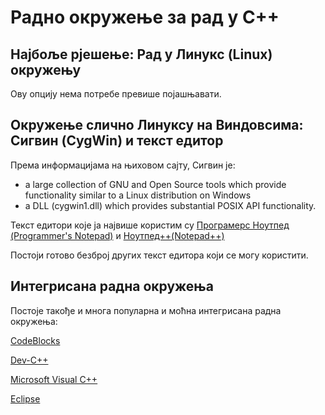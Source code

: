 # Радно окружење за рад у С++

## Најбоље рјешење: Рад у Линукс (Linux) окружењу

Ову опцију нема потребе превише појашњавати.

## Окружење слично Линуксу на Виндовсима: Сигвин (CygWin) и текст едитор

Према информацијама на њиховом сајту, Сигвин је:

* a large collection of GNU and Open Source tools which provide functionality similar to a Linux distribution on Windows
* a DLL (cygwin1.dll) which provides substantial POSIX API functionality.

Текст едитори које ја највише користим су [Програмерс Ноутпед (Programmer's Notepad)](http://www.pnotepad.org/) и [Ноутпед++(Notepad++)](https://notepad-plus-plus.org/)

Постоји готово безброј других текст едитора који се могу користити.

## Интегрисана радна окружења

Постоје такође и многа популарна и моћна интегрисана радна окружења:

[CodeBlocks](http://www.codeblocks.org/)

[Dev-C++](http://www.bloodshed.net/devcpp.html)

[Microsoft Visual C++](https://en.wikipedia.org/wiki/Microsoft_Visual_C%2B%2B)

[Eclipse](https://eclipse.org/)
